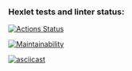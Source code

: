 ### Hexlet tests and linter status:
[![Actions Status](https://github.com/lipanissa9helen/frontend-project-44/workflows/hexlet-check/badge.svg)](https://github.com/lipanissa9helen/frontend-project-44/actions)

[![Maintainability](https://api.codeclimate.com/v1/badges/f843ebed0df448c16f9a/maintainability)](https://codeclimate.com/github/lipanissa9helen/frontend-project-44/maintainability)

[![asciicast](https://asciinema.org/a/ZTatFB2W7MsLIDMXdFh3BrcRS.svg)](https://asciinema.org/a/ZTatFB2W7MsLIDMXdFh3BrcRS)


